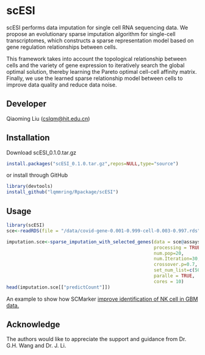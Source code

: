 # scESI

scESI performs data imputation for single cell RNA sequencing data.
We propose an evolutionary sparse imputation algorithm for single-cell transcriptomes, which constructs a sparse representation model based on gene regulation relationships between cells.

This framework takes into account the topological relationship between cells and the variety of gene expression to iteratively search the global optimal solution, thereby learning the Pareto optimal cell-cell affinity matrix. Finally, we use the learned sparse relationship model between cells to improve data quality and reduce data noise. 

Developer
------------
Qiaoming Liu (cslqm@hit.edu.cn)

Installation
----------------------
Download scESI_0.1.0.tar.gz
```R
install.packages("scESI_0.1.0.tar.gz",repos=NULL,type="source")
```
or install through GitHub
```R
library(devtools)
install_github("lqmmring/Rpackage/scESI")
```


Usage
----------------------

```R
library(scESI)
sce<-readRDS(file = "/data/covid-gene-0.001-0.999-cell-0.003-0.997.rds")

imputation.sce<-sparse_imputation_with_selected_genes(data = sce@assays[["RNA"]]@counts,
                                                      processing = TRUE,
                                                      num.pop=20,
                                                      num.Iteration=30,
                                                      crossover.p=0.7,
                                                      set_num_list=c(50,250,500,800,1000),
                                                      paralle = TRUE,
                                                      cores = 10)
head(imputation.sce[["predictCount"]])
```
An example to show how SCMarker [improve identification of NK cell in GBM data.](https://github.com/KChen-lab/SCMarker/blob/master/test/NK%20cell%20identification%20from%20GBM%20data.pdf)

Acknowledge
-----------------------
The authors would like to appreciate the support and guidance from Dr. G.H. Wang and Dr. J. Li.
